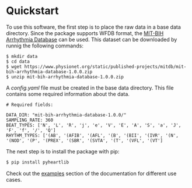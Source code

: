 # Quickstart

To use this software, the first step is to place the raw data in a base data directory. Since the package supports WFDB format, the [MIT-BIH Arrhythmia Database](https://www.physionet.org/content/mitdb/1.0.0/) can be used. This dataset can be downloaded by runnig the following commands:

```
$ mkdir data
$ cd data
$ wget https://www.physionet.org/static/published-projects/mitdb/mit-bih-arrhythmia-database-1.0.0.zip
$ unzip mit-bih-arrhythmia-database-1.0.0.zip
```

A *config.yaml* file must be created in the base data directory. This file contains some required information about the data.

```
# Required fields:

DATA_DIR: "mit-bih-arrhythmia-database-1.0.0/"
SAMPLING_RATE: 360
BEAT_TYPES: ['N', 'L', 'R', 'j', 'e', 'V', 'E', 'A', 'S', 'a', 'J', 'F', 'f', '/', 'Q']
RHYTHM_TYPES: ['(AB', '(AFIB', '(AFL', '(B', '(BII', '(IVR', '(N', '(NOD', '(P', '(PREX', '(SBR', '(SVTA', '(T', '(VFL', '(VT']
```

The next step is to install the package with pip:

```bash
$ pip install pyheartlib
```

Check out the [examples](https://pyheartlib.readthedocs.io/en/latest/examples/examples.html) section of the documentation for different use cases.
